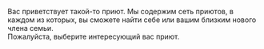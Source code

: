 Вас приветствует такой-то приют.
Мы содержим сеть приютов, в каждом из которых, вы сможете найти себе или вашим близким
нового члена семьи.  
Пожалуйста, выберите интересующий вас приют.